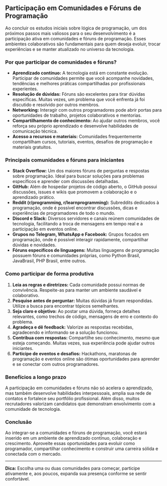 
## Participação em Comunidades e Fóruns de Programação

Ao concluir os estudos iniciais sobre lógica de programação, um dos próximos passos mais valiosos para o seu desenvolvimento é a participação ativa em comunidades e fóruns de programação. Esses ambientes colaborativos são fundamentais para quem deseja evoluir, trocar experiências e se manter atualizado no universo da tecnologia.

### Por que participar de comunidades e fóruns?

- **Aprendizado contínuo:** A tecnologia está em constante evolução. Participar de comunidades permite que você acompanhe novidades, tendências e melhores práticas compartilhadas por profissionais experientes.
- **Resolução de dúvidas:** Fóruns são excelentes para tirar dúvidas específicas. Muitas vezes, um problema que você enfrenta já foi discutido e resolvido por outros membros.
- **Networking:** Interagir com outros programadores pode abrir portas para oportunidades de trabalho, projetos colaborativos e mentorias.
- **Compartilhamento de conhecimento:** Ao ajudar outros membros, você reforça seu próprio aprendizado e desenvolve habilidades de comunicação técnica.
- **Acesso a recursos e materiais:** Comunidades frequentemente compartilham cursos, tutoriais, eventos, desafios de programação e materiais gratuitos.

### Principais comunidades e fóruns para iniciantes

- **Stack Overflow:** Um dos maiores fóruns de perguntas e respostas sobre programação. Ideal para buscar soluções para problemas específicos e aprender com discussões detalhadas.
- **GitHub:** Além de hospedar projetos de código aberto, o GitHub possui discussões, issues e wikis que promovem a colaboração e o aprendizado prático.
- **Reddit (r/programming, r/learnprogramming):** Subreddits dedicados à programação, onde é possível encontrar discussões, dicas e experiências de programadores de todo o mundo.
- **Discord e Slack:** Diversos servidores e canais reúnem comunidades de tecnologia, facilitando a troca de mensagens em tempo real e a participação em eventos online.
- **Grupos no Telegram, WhatsApp e Facebook:** Grupos focados em programação, onde é possível interagir rapidamente, compartilhar dúvidas e novidades.
- **Fóruns específicos de linguagens:** Muitas linguagens de programação possuem fóruns e comunidades próprias, como Python Brasil, JavaBrasil, PHP Brasil, entre outros.

### Como participar de forma produtiva

1. **Leia as regras e diretrizes:** Cada comunidade possui normas de convivência. Respeite-as para manter um ambiente saudável e colaborativo.
2. **Pesquise antes de perguntar:** Muitas dúvidas já foram respondidas. Utilize a busca para encontrar tópicos semelhantes.
3. **Seja claro e objetivo:** Ao postar uma dúvida, forneça detalhes relevantes, como trechos de código, mensagens de erro e contexto do problema.
4. **Agradeça e dê feedback:** Valorize as respostas recebidas, agradecendo e informando se a solução funcionou.
5. **Contribua com respostas:** Compartilhe seu conhecimento, mesmo que esteja começando. Muitas vezes, sua experiência pode ajudar outros iniciantes.
6. **Participe de eventos e desafios:** Hackathons, maratonas de programação e eventos online são ótimas oportunidades para aprender e se conectar com outros programadores.

### Benefícios a longo prazo

A participação em comunidades e fóruns não só acelera o aprendizado, mas também desenvolve habilidades interpessoais, amplia sua rede de contatos e fortalece seu portfólio profissional. Além disso, muitos recrutadores valorizam candidatos que demonstram envolvimento com a comunidade de tecnologia.

### Conclusão

Ao integrar-se a comunidades e fóruns de programação, você estará inserido em um ambiente de aprendizado contínuo, colaboração e crescimento. Aproveite essas oportunidades para evoluir como programador, compartilhar conhecimento e construir uma carreira sólida e conectada com o mercado.

---
**Dica:** Escolha uma ou duas comunidades para começar, participe ativamente e, aos poucos, expanda sua presença conforme se sentir confortável.
```
